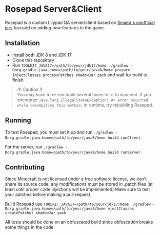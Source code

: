 # Rosepad Server&Client

Rosepad is a custom Lilypad QA server/client based on [Smaed's unofficial jars](https://github.com/AlphaVerUnofficialJars)
focused on adding new features to the game.

## Installation

- Install both JDK 8 and JDK 17
- Clone this repository
- Run `TOOLKIT_JAVA17=/path/to/your/jdk17/home ./gradlew -Dorg.gradle.java.home=/path/to/your/java8/home prepare injectClasses processPatches shadowJar pack` and wait for build to finish

> /!\ Caution /!\
> You may have to re-run build several times for it to succeed.
> If you encounter `java.lang.IllegalStateException: An error occurred while decompiling this method.` in runtime, try rebuilding Rosepad.

## Running

To test Rosepad, you must set it up and run `./gradlew -Dorg.gradle.java.home=/path/to/your/java8/home build runClient`.

For the server, run `./gradlew -Dorg.gradle.java.home=/path/to/your/java8/home build runServer`.

## Contributing

Since Minecraft is not licensed under a free software license, we can't share its source code, any modifications
must be stored in .patch files (at least until proper code injections will be implemented) Make sure to test your
patches before making a pull request

Build Rosepad use `TOOLKIT_JAVA17=/path/to/your/jdk17/home ./gradlew -Dorg.gradle.java.home=/path/to/your/java8/home ejectClasses createPatches shadowJar pack`

All tests should be done on an obfuscated build since obfuscation breaks some things in the code

